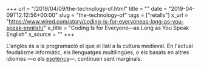 +++
url = "/2019/04/09/the-technology-of.html"
title = ""
date = "2019-04-09T12:12:56+00:00"
slug = "the-technology-of"
tags = ["retalls"]
x_url = "https://www.wired.com/story/coding-is-for-everyoneas-long-as-you-speak-english/"
x_title = "Coding Is for Everyone—as Long as You Speak English"
x_source = ""
+++

L'anglès és a la programació el que el llatí a la cultura medieval. En l'actual feudalisme informàtic, els llenguatges multilingües, o els basats en altres idiomes —o els [esotèrics](https://en.wikipedia.org/wiki/Esoteric_programming_language)—, continuen sent marginals.
